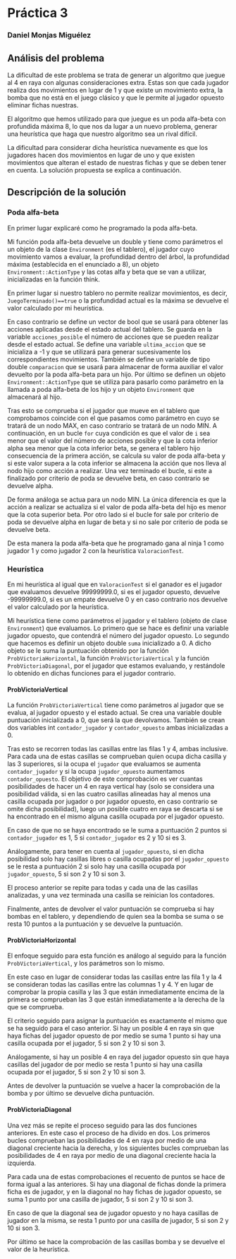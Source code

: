 # Práctica 3 #
### Daniel Monjas Miguélez ###

## Análisis del problema ##
La dificultad de este problema se trata de generar un algoritmo que juegue al 4 en raya con algunas consideraciones extra. Estas son que cada jugador realiza dos movimientos en lugar de 1 y que existe un movimiento extra, la bomba que no está en el juego clásico y que le permite al jugador opuesto eliminar fichas nuestras.

El algoritmo que hemos utilizado para que juegue es un poda alfa-beta con profundida máxima 8, lo que nos da lugar a un nuevo problema, generar una heurística que haga que nuestro algoritmo sea un rival difícil.

La dificultad para considerar dicha heurística nuevamente es que los jugadores hacen dos movimientos en lugar de uno y que existen movimientos que alteran el estado de nuestras fichas y que se deben tener en cuenta. La solución propuesta se explica a continuación.
## Descripción de la solución ##
### Poda alfa-beta ###
En primer lugar explicaré como he programado la poda alfa-beta. 

Mi función poda alfa-beta devuelve un double y tiene como parámetros el un objeto de la clase `Environment` (es el tablero), el jugador cuyo movimiento vamos a evaluar, la profundidad dentro del árbol, la profundidad máxima (establecida en el enunciado a 8), un objeto `Environment::ActionType` y las cotas alfa y beta que se van a utilizar, inicializadas en la función think.

En primer lugar si nuestro tablero no permite realizar movimientos, es decir, `JuegoTerminado()==true` o la profundidad actual es la máxima se devuelve el valor calculado por mi heurística. 

En caso contrario se define un vector de bool que se usará para obtener las acciones aplicadas desde el estado actual del tablero. Se guarda en la variable `acciones_posible` el número de acciones que se pueden realizar desde el estado actual. Se define una variable `ultima_accion` que se inicializa a -1 y que se utilizará para generar sucesivamente los correspondientes movimientos. También se define un variable de tipo double `comparacion` que se usará para almacenar de forma auxiliar el valor devuelto por la poda alfa-beta para un hijo. Por último se definen un objeto `Environment::ActionType` que se utiliza para pasarlo como parámetro en la llamada a poda alfa-beta de los hijo y un objeto `Environment` que almacenará al hijo.

Tras esto se comprueba si el jugador que mueve en el tablero que comprobamos coincide con el que pasamos como parámetro en cuyo se tratará de un nodo MAX, en caso contrario se tratará de un nodo MIN. A continuación, en un bucle `for` cuya condición es que el valor de `i` sea menor que el valor del número de acciones posible y que la cota inferior alpha sea menor que la cota inferior beta, se genera el tablero hijo consecuencia de la primera acción, se calcula su valor de poda alfa-beta y si este valor supera a la cota inferior se almacena la acción que nos lleva al nodo hijo como acción a realizar. Una vez terminado el bucle, si este a finalizado por criterio de poda se devuelve beta, en caso contrario se devuelve alpha.

De forma análoga se actua para un nodo MIN. La única diferencia es que la acción a realizar se actualiza si el valor de poda alfa-beta del hijo es menor que la cota superior beta. Por otro lado si el bucle for sale por criterio de poda se devuelve alpha en lugar de beta y si no sale por criterio de poda se devuelve beta.

De esta manera la poda alfa-beta que he programado gana al ninja 1 como jugador 1 y como jugador 2 con la heurística `ValoracionTest`.

### Heurística ###
En mi heurística al igual que en `ValoracionTest` si el ganador es el jugador que evaluamos devuelve 99999999.0, si es el jugador opuesto, devuelve -99999999.0, si es un empate devuelve $0$ y en caso contrario nos devuelve el valor calculado por la heurística.

Mi heurística tiene como parámetros el jugador y el tablero (objeto de clase `Environment`) que evaluamos. Lo primero que se hace es definir una variable jugador opuesto, que contendrá el número del jugador opuesto. Lo segundo que hacemos es definir un objeto double `suma` inicializado a 0. A dicho objeto se le suma la puntuación obtenido por la función `ProbVictoriaHorizontal`, la función `ProbVictoriaVertical` y la función `ProbVictoriaDiagonal`, por el jugador que estamos evaluando, y restándole lo obtenido en dichas funciones para el jugador contrario.

#### ProbVictoriaVertical ####
La función `ProbVictoriaVertical` tiene como parámetros al jugador que se evalua, al jugador opuesto y el estado actual. Se crea una variable double puntuación inicializada a 0, que será la que devolvamos. También se crean dos variables int `contador_jugador` y `contador_opuesto` ambas inicializadas a 0.

Tras esto se recorren todas las casillas entre las filas 1 y 4, ambas inclusive. Para cada una de estas casillas se comprueban quien ocupa dicha casilla y las 3 superiores, si la ocupa el `jugador` que evaluamos se aumenta `contador_jugador` y si la ocupa `jugador_opuesto` aumentamos `contador_opuesto`. El objetivo de este comprobación es ver cuantas posibilidades de hacer un 4 en raya vertical hay (solo se considera una posibilidad válida, si en las cuatro casillas alineadas hay al menos una casilla ocupada por jugador o por jugador opuesto, en caso contrario se omite dicha posibilidad), luego un posible cuatro en raya se descarta si se ha encontrado en el mismo alguna casilla ocupada por el jugador opuesto. 

En caso de que no se haya encontrado se le suma a puntuación 2 puntos si `contador_jugador` es 1, 5 si `contador_jugador` es 2 y 10 si es 3.

Análogamente, para tener en cuenta al `jugador_opuesto`, si en dicha posibilidad solo hay casillas libres o casilla ocupadas por el `jugador_opuesto` se le resta a puntuación 2 si solo hay una casilla ocupada por `jugador_opuesto`, 5 si son 2 y 10 si son 3.

El proceso anterior se repite para todas y cada una de las casillas analizadas, y una vez terminada una casilla se reinician los contadores.

Finalmente, antes de devolver el valor puntuación se comprueba si hay bombas en el tablero, y dependiendo de quien sea la bomba se suma o se resta 10 puntos a la puntuación y se devuelve la puntuación.

#### ProbVictoriaHorizontal ####
El enfoque seguido para esta función es análogo al seguido para la función `ProbVictoriaVertical`, y los parámetros son lo mismo.

En este caso en lugar de considerar todas las casillas entre las fila 1 y la 4 se consideran todas las casillas entre las columnas 1 y 4. Y en lugar de comprobar la propia casilla y las 3 que están inmediatamente encima de la primera se comprueban las 3 que están inmediatamente a la derecha de la que se comprueba.

El criterio seguido para asignar la puntuación es exactamente el mismo que se ha seguido para el caso anterior. Si hay un posible 4 en raya sin que haya fichas del jugador opuesto de por medio se suma 1 punto si hay una casilla ocupada por el jugador, 5 si son 2 y 10 si son 3.

Análogamente, si hay un posible 4 en raya del jugador opuesto sin que haya casillas del jugador de por medio se resta 1 punto si hay una casilla ocupada por el jugador, 5 si son 2 y 10 si son 3.

Antes de devolver la puntuación se vuelve a hacer la comprobación de la bomba y por último se devuelve dicha puntuación.

#### ProbVictoriaDiagonal ###
Una vez más se repite el proceso seguido para las dos funciones anteriores. En este caso el proceso de ha divido en dos. Los primeros bucles comprueban las posibilidades de 4 en raya por medio de una diagonal creciente hacia la derecha, y los siguientes bucles comprueban las posibilidades de 4 en raya por medio de una diagonal creciente hacia la izquierda.

Para cada una de estas comprobaciones el recuento de puntos se hace de forma igual a las anteriores. Si hay una diagonal de fichas donde la primera ficha es de jugador, y en la diagonal no hay fichas de jugador opuesto, se suma 1 punto por una casilla de jugador, 5 si son 2 y 10 si son 3.

En caso de que la diagonal sea de jugador opuesto y no haya casillas de jugador en la misma, se resta 1 punto por una casilla de jugador, 5 si son 2 y 10 si son 3.

Por último se hace la comprobación de las casillas bomba y se devuelve el valor de la heurística.
